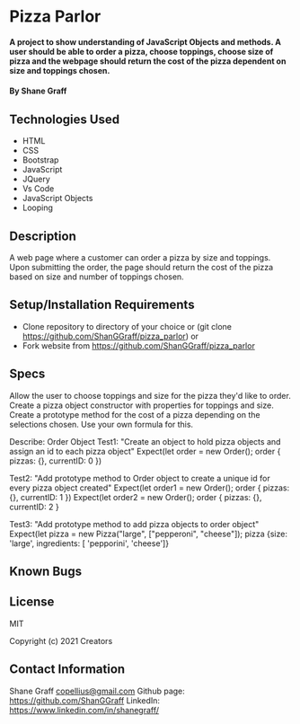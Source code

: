 # Pizza Parlor

#### A project to show understanding of JavaScript Objects and methods. A user should be able to order a pizza, choose toppings, choose size of pizza and the webpage should return the cost of the pizza dependent on size and toppings chosen.

#### By Shane Graff

## Technologies Used

* HTML
* CSS
* Bootstrap
* JavaScript
* JQuery
* Vs Code
* JavaScript Objects
* Looping

## Description
A web page where a customer can order a pizza by size and toppings. Upon submitting the order, the page should return the cost of the pizza based on size and number of toppings chosen.

## Setup/Installation Requirements

* Clone repository to directory of your choice or (git clone https://github.com/ShanGGraff/pizza_parlor) or
* Fork website from https://github.com/ShanGGraff/pizza_parlor

## Specs
Allow the user to choose toppings and size for the pizza they'd like to order.
Create a pizza object constructor with properties for toppings and size.
Create a prototype method for the cost of a pizza depending on the selections chosen. Use your own formula for this.

Describe: Order Object
Test1: "Create an object to hold pizza objects and assign an id to each pizza object"
Expect(let order = new Order(); order { pizzas: {}, currentID: 0 })
  
Test2: "Add prototype method to Order object to create a unique id for every pizza object created"
Expect(let order1 = new Order(); order { pizzas: {}, currentID: 1 })
Expect(let order2 = new Order(); order { pizzas: {}, currentID: 2 }

Test3: "Add prototype method to add pizza objects to order object"
Expect(let pizza = new Pizza("large", ["pepperoni", "cheese"]);  pizza {size: 'large', ingredients: [ 'pepporini', 'cheese']}

## Known Bugs


## License
MIT

Copyright (c) 2021 Creators 

## Contact Information
Shane Graff <copellius@gmail.com>
Github page: https://github.com/ShanGGraff
LinkedIn: https://www.linkedin.com/in/shanegraff/